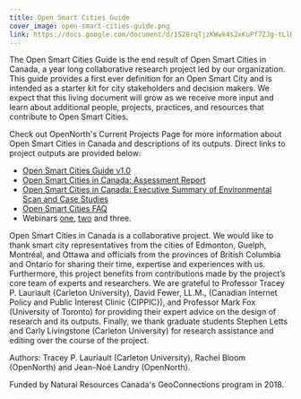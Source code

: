 ```yaml
---
title: Open Smart Cities Guide
cover_image: open-smart-cities-guide.png
link: https://docs.google.com/document/d/1528rqTjzKWwk4s2xKuPf7ZJg-tLlRK8WcMZQbicoGTM/
---
```

The Open Smart Cities Guide is the end result of Open Smart Cities in Canada, a year long collaborative research project led by our organization. This guide provides a first ever definition for an Open Smart City and is intended as a starter kit for city stakeholders and decision makers. We expect that this living document will grow as we receive more input and learn about additional people, projects, practices, and resources that contribute to Open Smart Cities.

Check out OpenNorth's Current Projects Page for more information about Open Smart Cities in Canada and descriptions of its outputs. Direct links to project outputs are provided below:
* [Open Smart Cities Guide v1.0](https://docs.google.com/document/d/1528rqTjzKWwk4s2xKuPf7ZJg-tLlRK8WcMZQbicoGTM/ "Open Smart Cities Guide v1.0")
* [Open Smart Cities in Canada: Assessment Report](http://osf.io/QBYZJ "Open Smart Cities in Canada: Assessment Report")
* [Open Smart Cities in Canada: Executive Summary of Environmental Scan and Case Studies](http://osf.io/E4FS8 "Open Smart Cities in Canada: Executive Summary of Environmental Scan and Case Studies")
* [Open Smart Cities FAQ](https://cippic.ca/en/Open_Smart_Cities)
* Webinars [one](https://gts-ee.webex.com/ec3100/eventcenter/recording/recordAction.do?theAction=poprecord&siteurl=gts-ee&entappname=url3100&internalRecordTicket=4832534b00000004fb51bcdacec732008c933b37c2cad871a02dcae91abb9ea80b957e20aaa23ab6&renewticket=0&isurlact=true&format=short&rnd=2185199093&RCID=72ee3738d6cc4fb1ab87c1f4944be50d&rID=901086&needFilter=false&recordID=901086&apiname=lsr.php&AT=pb&actappname=ec3100&&SP=EC&entactname=%2FnbrRecordingURL.do&actname=%2Feventcenter%2Fframe%2Fg.do "First Open Smart Cities in Canada Webinar"), [two](https://vimeo.com/251386734 "Second Open Smart Cities in Canada Webinar") and three.

Open Smart Cities in Canada is a collaborative project. We would like to thank smart city representatives from the cities of Edmonton, Guelph, Montréal, and Ottawa and officials from the provinces of British Columbia and Ontario for sharing their time, expertise and experiences with us. Furthermore, this project benefits from contributions made by the project’s core team of experts and researchers. We are grateful to Professor Tracey P. Lauriault (Carleton University), David Fewer, LL.M., (Canadian Internet Policy and Public Interest Clinic {CIPPIC}), and Professor Mark Fox (University of Toronto) for providing their expert advice on the design of research and its outputs. Finally, we thank graduate students Stephen Letts and Carly Livingstone (Carleton University) for research assistance and editing over the course of the project.    

Authors: Tracey P. Lauriault (Carleton University), Rachel Bloom (OpenNorth) and Jean-Noé Landry (OpenNorth).

Funded by Natural Resources Canada's GeoConnections program in 2018.

